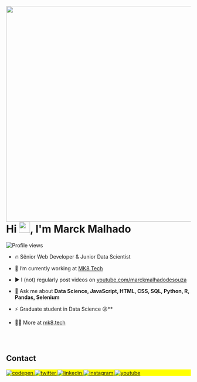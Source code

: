 <img align="right" height="590em" src="https://s4.aconvert.com/convert/p3r68-cdx67/aweey-wja4b.svg"/>
<h1 align="left">Hi <img src="https://raw.githubusercontent.com/kaueMarques/kaueMarques/master/hi.gif" height="30px">, I'm Marck Malhado</h1>
<p align="left"> <img src="https://komarev.com/ghpvc/?username=marckmalhado&color=yellow" alt="Profile views" /> </p>

- 🔥 Sênior Web Developer & Junior Data Scientist 

- 🔭 I’m currently working at [MK8 Tech](https://github.com/mk8tech)

- ▶️ I (not) regularly post videos on [youtube.com/marckmalhadodesouza](https://youtube.com/marckmalhadodesouza)

- 💬 Ask me about **Data Science, JavaScript, HTML, CSS, SQL, Python, R, Pandas, Selenium**

- ⚡ Graduate student in Data Science 😜**

- 👨‍💻 More at [mk8.tech](https://mk8.tech)

<!--

<br><br>

## 🛠 &nbsp;Tech Stack

![JavaScript](https://img.shields.io/badge/-JavaScript-05122A?style=flat&logo=javascript)&nbsp;
![Node.js](https://img.shields.io/badge/-Node.js-05122A?style=flat&logo=node.js)&nbsp;
![HTML](https://img.shields.io/badge/-HTML-05122A?style=flat&logo=HTML5)&nbsp;
![CSS](https://img.shields.io/badge/-CSS-05122A?style=flat&logo=CSS3&logoColor=1572B6)&nbsp;
![React](https://img.shields.io/badge/-React-05122A?style=flat&logo=react)&nbsp;
![Git](https://img.shields.io/badge/-Git-05122A?style=flat&logo=git)&nbsp;
![GitHub](https://img.shields.io/badge/-GitHub-05122A?style=flat&logo=github)&nbsp;
![Markdown](https://img.shields.io/badge/-Markdown-05122A?style=flat&logo=markdown)&nbsp;
![Visual Studio Code](https://img.shields.io/badge/-Visual%20Studio%20Code-05122A?style=flat&logo=visual-studio-code&logoColor=007ACC)&nbsp;
![PostgreSQL](https://img.shields.io/badge/-PostgreSQL-05122A?style=flat&logo=postgresql)&nbsp;
![SQLite](https://img.shields.io/badge/-SQLite-05122A?style=flat&logo=sqlite)&nbsp;

<br><br>

## ⚙️ &nbsp;GitHub Analytics

<p align="left">
<img width="530em" src="https://github-readme-stats.vercel.app/api?username=marckmalhado&show_icons=true&theme=vision-friendly-dark" alt="marck's stats"/>
<img width="530em" src="https://github-readme-stats.vercel.app/api/top-langs/?username=marckmalhado&layout=compact&theme=vision-friendly-dark" alt="marck's most languages"/>
</p>
-->

<br><br>

## Contact

<p align="left" style="background:yellow">
<a href="https://codepen.io/marckmalhado" target="_blank">
  <img align="center" src="https://img.shields.io/badge/-marckmalhado-05122A?style=flat&logo=codepen" alt="codepen"/>
</a>
<a href="https://twitter.com/marckmalhado" target="_blank">
  <img align="center" src="https://img.shields.io/badge/-marckmalhado-05122A?style=flat&logo=twitter" alt="twitter"/>  
</a>
<a href="https://linkedin.com/in/marckmalhado" target="_blank">
  <img align="center" src="https://img.shields.io/badge/-marckmalhado-05122A?style=flat&logo=linkedin" alt="linkedin"/>
</a>
<a href="https://instagram.com/marckmalhado" target="_blank">
 <img align="center" src="https://img.shields.io/badge/-marckmalhado-05122A?style=flat&logo=instagram" alt="instagram"/>
</a>
<a href="https://www.youtube.com/marckmalhadodesouza" target="_blank">
 <img align="center" src="https://img.shields.io/badge/-marckmalhado-05122A?style=flat&logo=youtube" alt="youtube"/>
</a>
</p>

<!--

<img width="490em" src="https://github-readme-twitter-gazf.vercel.app/api?id=marckmalhado&layout=wide&show_reply=off&show_retweet=off" />


**marckmalhado/marckmalhado** is a ✨ _special_ ✨ repository because its `README.md` (this file) appears on your GitHub profile.

Here are some ideas to get you started:

- 🔭 I’m currently working on ...
- 🌱 I’m currently learning ...
- 👯 I’m looking to collaborate on ...
- 🤔 I’m looking for help with ...
- 💬 Ask me about ...
- 📫 How to reach me: ...
- 😄 Pronouns: ...
- ⚡ Fun fact: ...
-->

<!--
**marckmalhado/marckmalhado** is a ✨ _special_ ✨ repository because its `README.md` (this file) appears on your GitHub profile.

Here are some ideas to get you started:

- 🔭 I’m currently working on ...
- 🌱 I’m currently learning ...
- 👯 I’m looking to collaborate on ...
- 🤔 I’m looking for help with ...
- 💬 Ask me about ...
- 📫 How to reach me: ...
- 😄 Pronouns: ...
- ⚡ Fun fact: ...
-->
